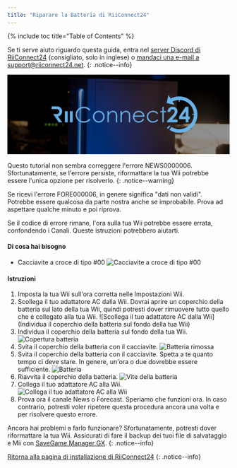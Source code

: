 ```yaml
---
title: "Riparare la Batteria di RiiConnect24"
---
```


{% include toc title="Table of Contents" %}

Se ti serve aiuto riguardo questa guida, entra nel [server Discord di RiiConnect24](https://discord.gg/b4Y7jfD) (consigliato, solo in inglese) o [mandaci una e-mail a support@riiconnect24.net](mailto:support@riiconnect24.net).
{: .notice--info}

![RiiConnect24 Logo](/images/WiiRC24Logo.jpg)

Questo tutorial non sembra correggere l'errore NEWS0000006. Sfortunatamente, se l'errore persiste, riformattare la tua Wii potrebbe essere l'unica opzione per risolverlo.
{: .notice--warning}

Se ricevi l'errore FORE000006, in genere significa "dati non validi". Potrebbe essere qualcosa da parte nostra anche se improbabile. Prova ad aspettare qualche minuto e poi riprova.

Se il codice di errore rimane, l'ora sulla tua Wii potrebbe essere errata, confondendo i Canali. Queste istruzioni potrebbero aiutarti.

#### Di cosa hai bisogno

* Cacciavite a croce di tipo #00 ![Cacciavite a croce di tipo #00](/images/RiiConnect24/clock/screwdriver.jpg)

#### Istruzioni

1. Imposta la tua Wii sull'ora corretta nelle Impostazioni Wii.
2. Scollega il tuo adattatore AC dalla Wii. Dovrai aprire un coperchio della batteria sul lato della tua Wii, quindi potresti dover rimuovere tutto quello che è collegato alla tua Wii. ![Scollega il tuo adattatore AC dalla Wii](Individua il coperchio della batteria sul fondo della tua Wii)
3. Individua il coperchio della batteria sul fondo della tua Wii. ![Copertura batteria](/images/RiiConnect24/clock/batterycover.jpg)
4. Svita il coperchio della batteria con il cacciavite. ![Batteria rimossa](http://i.imgur.com/VRRAiSk.gif)
5. Svita il coperchio della batteria con il cacciavite. Spetta a te quanto tempo ci deve stare. In genere, un'ora o due dovrebbe essere sufficiente. ![Batteria](/images/RiiConnect24/clock/battery.jpg)
6. Riavvita il coperchio della batteria. ![Vite della batteria](http://i.imgur.com/8MEy5Jo.gif)
7. Collega il tuo adattatore AC alla Wii. ![Collega il tuo adattatore AC alla Wii](/images/RiiConnect24/clock/plug.jpg)
8. Prova ora il canale News o Forecast. Speriamo che funzioni ora. In caso contrario, potresti voler ripetere questa procedura ancora una volta e per risolvere questo errore.

Ancora hai problemi a farlo funzionare? Sfortunatamente, potresti dover riformattare la tua Wii. Assicurati di fare il backup dei tuoi file di salvataggio e Mii con [SaveGame Manager GX](https://sourceforge.net/projects/savegame-manager-gx/files/HBC_SetUp_R127.zip/download).
{: .notice--info}

[Ritorna alla pagina di installazione di RiiConnect24](riiconnect24)
{: .notice--info}
